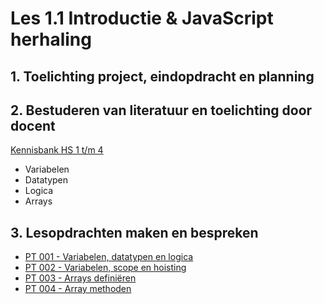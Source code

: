 # Les 1.1 Introductie & JavaScript herhaling
## 1. Toelichting project, eindopdracht en planning
## 2. Bestuderen van literatuur en toelichting door docent
[Kennisbank HS 1 t/m 4](https://www.notion.so/bnieskens/Kennisbank-6aacb7846e5a4cd790950905e1adedde?pvs=4)
- Variabelen
- Datatypen
- Logica
- Arrays

## 3. Lesopdrachten maken en bespreken
- [PT 001 - Variabelen, datatypen en logica](https://scrimba.com/scrim/co965427c94fe66f3b4fedb37)
- [PT 002 - Variabelen, scope en hoisting](https://scrimba.com/scrim/c6rnM3cp)
- [PT 003 - Arrays definiëren](https://scrimba.com/scrim/co7ff4cdebcd149396dc9cf73) 
- [PT 004 - Array methoden](https://scrimba.com/scrim/cofb64e2990eb6578f16d922a)